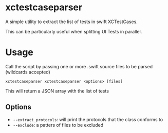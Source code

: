 # xctestcaseparser
A simple utility to extract the list of tests in swift XCTestCases.

This can be particularly useful when splitting UI Tests in parallel.

# Usage

Call the script by passing one or more .swift source files to be parsed (wildcards accepted)

`xctestcaseparser xctestcaseparser <options> [files]` 

This will return a JSON array with the list of tests

## Options

- `--extract_protocols`: will print the protocols that the class conforms to 
- `--exclude`: a patters of files to be excluded
